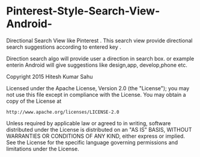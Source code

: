# Pinterest-Style-Search-View-Android-
Directional Search View like Pinterest . This search view provide directional search suggestions according to entered key . 

Direction search algo will provide user a direction in search box. or example enterin Android will give suggestions like design,app, develop,phone etc.


Copyright 2015 Hitesh Kumar Sahu

Licensed under the Apache License, Version 2.0 (the "License");
you may not use this file except in compliance with the License.
You may obtain a copy of the License at

    http://www.apache.org/licenses/LICENSE-2.0

Unless required by applicable law or agreed to in writing, software
distributed under the License is distributed on an "AS IS" BASIS,
WITHOUT WARRANTIES OR CONDITIONS OF ANY KIND, either express or implied.
See the License for the specific language governing permissions and
limitations under the License.

